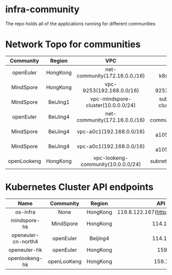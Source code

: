 # infra-community
The repo holds all of the applications running for different communities

# Network Topo for communities

| Community | Region | VPC | Subnet | K8s Cluster | Cluster CIDRs |
| :----:| :----: | :----: | :----: | :----: | :----: |
| openEuler | HongKong | net-community(172.16.0.0./16) | subnet-k8s(172.16.1.0/24) | cce-community | 172.17.0.0/16 |
| MindSpore | HongKong | vpc-9253(192.168.0.0/16) | subnet-9253(192.168.0.0/24) | osinfrastructure | 172.20.0.0/16 |
| MindSpore | BeiJing1 | vpc-mindspore-cluster(10.0.0.0/24) | subnet-mindspore-cluster(10.0.0.0/24) | mindspore-cluster | 172.16.0.0/16 |
| openEuler | BeiJing4 | net-community(172.16.0.0./16) | subnet-community(172.16.1.0/24) | openeuler-community | 172.17.0.0/16 |
| MindSpore | BeiJing4 | vpc-a0c1(192.168.0.0/16) | subnet-a105(192.168.0.0/24) | mindspore-x86-slaves | 172.16.0.0/16 |
| MindSpore | BeiJing4 | vpc-a0c1(192.168.0.0/16) | subnet-a105(192.168.0.0/24) | mindspore-arm-slaves | 172.16.0.0/16 |
| openLookeng | HongKong | vpc-lookeng-community(10.0.0.0/24) | subnet-4273(10.0.0.0/24) | cce-openlookeng | 172.21.0.0/16 |

# Kubernetes Cluster API endpoints
| Name | Community | Region | API endpoints |
| :---:| :----: | :----: | :----: |
| os-infra | None | HongKong | 119.8.122.167(https://kubernetes.default.svc) |
| mindspore-hk | MindSpore | HongKong | 114.115.223.130 |
| openeuler-cn-north4 | openEuler | Beijing4 | 114.116.226.125|
| openeuler-hk | openEuler | HongKong | 159.138.41.5 |
| openlookeng-hk | openLooKeng | HongKong | 159.138.57.217 |

